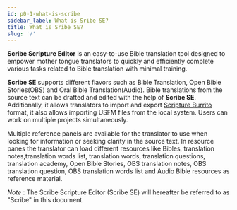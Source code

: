 ```yaml
---
id: p0-1-what-is-scribe
sidebar_label: What is Sribe SE?
title: What is Sribe SE?
slug: '/'
---
```


**Scribe Scripture Editor** is an easy-to-use Bible translation tool designed to empower mother tongue translators to quickly and efficiently complete various tasks related to Bible translation with minimal training.


**Scribe SE** supports different flavors such as Bible Translation, Open Bible Stories(OBS) and Oral Bible Translation(Audio). Bible translations from the source text can be drafted and edited with the help of **Scribe SE**. Additionally, it allows translators to import and export [Scripture Burrito](https://docs.burrito.bible/) format, it also allows importing USFM files from the local system. Users can work on multiple projects simultaneously.

  Multiple reference panels are available for the translator to use when looking for information or seeking clarity in the source text. In resource panes the translator can load different resources like Bibles, translation notes,translation words list, translation words, translation questions, translation academy, Open Bible Stories, OBS translation notes, OBS translation question, OBS translation words list and Audio Bible resources as reference material.

*Note* :
 The Scribe Scripture Editor (Scribe SE) will hereafter be referred to as "Scribe" in this document.